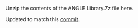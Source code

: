Unzip the contents of the ANGLE Library.7z file here.

Updated to match this [commit](https://github.com/google/angle/commit/d3eb61d4a054ad060a27480219450e3d1caed1fc).
